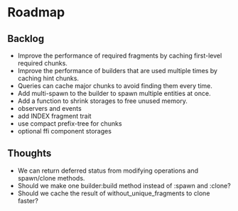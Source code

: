 # Roadmap

## Backlog

- Improve the performance of required fragments by caching first-level required chunks.
- Improve the performance of builders that are used multiple times by caching hint chunks.
- Queries can cache major chunks to avoid finding them every time.
- Add multi-spawn to the builder to spawn multiple entities at once.
- Add a function to shrink storages to free unused memory.
- observers and events
- add INDEX fragment trait
- use compact prefix-tree for chunks
- optional ffi component storages

## Thoughts

- We can return deferred status from modifying operations and spawn/clone methods.
- Should we make one builder:build method instead of :spawn and :clone?
- Should we cache the result of without_unique_fragments to clone faster?
